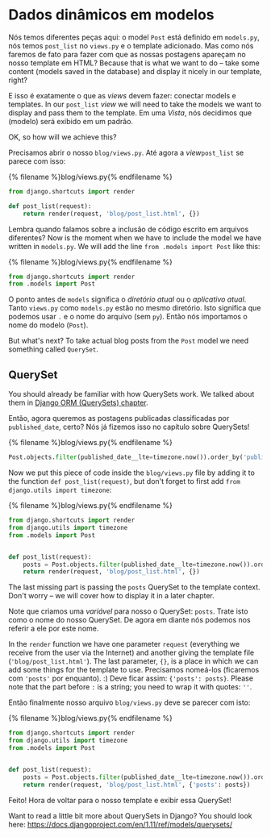 # Dados dinâmicos em modelos

Nós temos diferentes peças aqui: o model `Post` está definido em `models.py`, nós temos `post_list` no `views.py` e o template adicionado. Mas como nós faremos de fato para fazer com que as nossas postagens apareçam no nosso template em HTML? Because that is what we want to do – take some content (models saved in the database) and display it nicely in our template, right?

E isso é exatamente o que as *views* devem fazer: conectar models e templates. In our `post_list` *view* we will need to take the models we want to display and pass them to the template. Em uma *Vista*, nós decidimos que (modelo) será exibido em um padrão.

OK, so how will we achieve this?

Precisamos abrir o nosso `blog/views.py`. Até agora a *view*`post_list` se parece com isso:

{% filename %}blog/views.py{% endfilename %}

```python
from django.shortcuts import render

def post_list(request):
    return render(request, 'blog/post_list.html', {})
```

Lembra quando falamos sobre a inclusão de código escrito em arquivos diferentes? Now is the moment when we have to include the model we have written in `models.py`. We will add the line `from .models import Post` like this:

{% filename %}blog/views.py{% endfilename %}

```python
from django.shortcuts import render
from .models import Post
```

O ponto antes de `models` significa o *diretório atual* ou o *aplicativo atual*. Tanto `views.py` como `models.py` estão no mesmo diretório. Isto significa que podemos usar `.` e o nome do arquivo (sem `py`). Então nós importamos o nome do modelo (`Post`).

But what's next? To take actual blog posts from the `Post` model we need something called `QuerySet`.

## QuerySet

You should already be familiar with how QuerySets work. We talked about them in [Django ORM (QuerySets) chapter](../django_orm/README.md).

Então, agora queremos as postagens publicadas classificadas por `published_date`, certo? Nós já fizemos isso no capítulo sobre QuerySets!

{% filename %}blog/views.py{% endfilename %}

```python
Post.objects.filter(published_date__lte=timezone.now()).order_by('published_date')
```

Now we put this piece of code inside the `blog/views.py` file by adding it to the function `def post_list(request)`, but don't forget to first add `from django.utils import timezone`:

{% filename %}blog/views.py{% endfilename %}

```python
from django.shortcuts import render
from django.utils import timezone
from .models import Post


def post_list(request): 
    posts = Post.objects.filter(published_date__lte=timezone.now()).order_by('published_date') 
    return render(request, 'blog/post_list.html', {})
```

The last missing part is passing the `posts` QuerySet to the template context. Don't worry – we will cover how to display it in a later chapter.

Note que criamos uma *variável* para nosso o QuerySet: `posts`. Trate isto como o nome do nosso QuerySet. De agora em diante nós podemos nos referir a ele por este nome.

In the `render` function we have one parameter `request` (everything we receive from the user via the Internet) and another giving the template file (`'blog/post_list.html'`). The last parameter, `{}`, is a place in which we can add some things for the template to use. Precisamos nomeá-los (ficaremos com `'posts'` por enquanto). :) Deve ficar assim: `{'posts': posts}`. Please note that the part before `:` is a string; you need to wrap it with quotes: `''`.

Então finalmente nosso arquivo `blog/views.py` deve se parecer com isto:

{% filename %}blog/views.py{% endfilename %}

```python
from django.shortcuts import render
from django.utils import timezone
from .models import Post


def post_list(request):
    posts = Post.objects.filter(published_date__lte=timezone.now()).order_by('published_date') 
    return render(request, 'blog/post_list.html', {'posts': posts})
```

Feito! Hora de voltar para o nosso template e exibir essa QuerySet!

Want to read a little bit more about QuerySets in Django? You should look here: https://docs.djangoproject.com/en/1.11/ref/models/querysets/